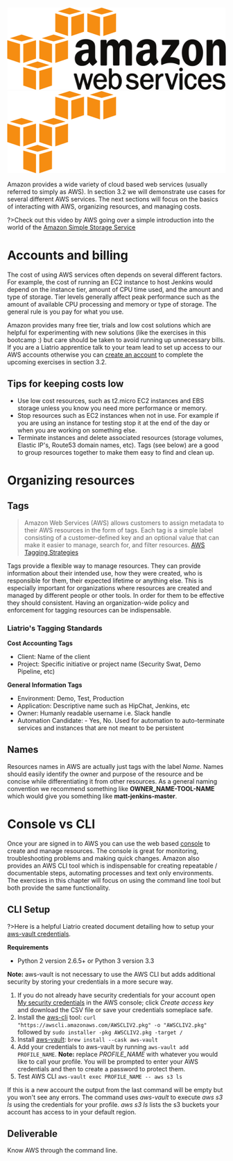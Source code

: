 ![Amazon Web Services](img3/aws_light.svg ':size=400px :class=light-mode-img-center')
![Amazon Web Services](img3/aws_dark.svg ':size=400px :class=dark-mode-img-center')

Amazon provides a wide variety of cloud based web services (usually referred to simply as AWS). In section 3.2 we will demonstrate use cases for several different AWS services. The next sections will focus on the basics of interacting with AWS, organizing resources, and managing costs.

?>Check out this video by AWS going over a simple introduction into the world of the [Amazon Simple Storage Service](https://docs.aws.amazon.com/cli/latest/userguide/cli-services-s3.html)

# Accounts and billing

The cost of using AWS services often depends on several different factors. For example, the cost of running an EC2 instance to host Jenkins would depend on the instance tier, amount of CPU time used, and the amount and type of storage. Tier levels generally affect peak performance such as the amount of available CPU processing and memory or type of storage. The general rule is you pay for what you use.

Amazon provides many free tier, trials and low cost solutions which are helpful for experimenting with new solutions (like the exercises in this bootcamp :) but care should be taken to avoid running up unnecessary bills. If you are a Liatrio apprentice talk to your team lead to set up access to our AWS accounts otherwise you can [create an account](https://portal.aws.amazon.com/billing/signup) to complete the upcoming exercises in section 3.2.

## Tips for keeping costs low

- Use low cost resources, such as t2.micro EC2 instances and EBS storage unless you know you need more performance or memory.
- Stop resources such as EC2 instances when not in use. For example if you are using an instance for testing stop it at the end of the day or when you are working on something else.
- Terminate instances and delete associated resources (storage volumes, Elastic IP's, Route53 domain names, etc). Tags (see below) are a good to group resources together to make them easy to find and clean up.

# Organizing resources

## Tags

> Amazon Web Services (AWS) allows customers to assign metadata to their AWS resources in the form of tags. Each tag is a simple label consisting of a customer-defined key and an optional value that can make it easier to manage, search for, and filter resources. [AWS Tagging Strategies](https://aws.amazon.com/answers/account-management/aws-tagging-strategies/)

Tags provide a flexible way to manage resources. They can provide information about their intended use, how they were created, who is responsible for them, their expected lifetime or anything else. This is especially important for organizations where resources are created and managed by different people or other tools. In order for them to be effective they should consistent. Having an organization-wide policy and enforcement for tagging resources can be indispensable.

### Liatrio's Tagging Standards

**Cost Accounting Tags**
- Client: Name of the client
- Project: Specific initiative or project name (Security Swat, Demo Pipeline, etc)

**General Information Tags**
- Environment: Demo, Test, Production
- Application: Descriptive name such as HipChat, Jenkins, etc
- Owner: Humanly readable username i.e. Slack handle
- Automation Candidate: - Yes, No. Used for automation to auto-terminate services and instances that are not meant to be persistent

## Names

Resources names in AWS are actually just tags with the label *Name*. Names should easily identify the owner and purpose of the resource and be concise while differentiating it from other resources. As a general naming convention we recommend something like **OWNER_NAME-TOOL-NAME** which would give you something like **matt-jenkins-master**.

# Console vs CLI

Once your are signed in to AWS you can use the web based [console](https://console.aws.amazon.com/) to create and manage resources. The console is great for monitoring, troubleshooting problems and making quick changes. Amazon also provides an AWS CLI tool which is indispensable for creating repeatable / documentable steps, automating processes and text only environments. The exercises in this chapter will focus on using the command line tool but both provide the same functionality.

## CLI Setup

?>Here is a helpful Liatrio created document detailing how to setup your [aws-vault credentials](https://liatrio.atlassian.net/wiki/spaces/TOOLS/pages/2455076906/aws-vault).

**Requirements**
- Python 2 version 2.6.5+ or Python 3 version 3.3

**Note:** aws-vault is not necessary to use the AWS CLI but adds additional security by storing your credentials in a more secure way.

1. If you do not already have security credentials for your account open [My security credentials](https://console.aws.amazon.com/iam/home?#/security_credentials) in the AWS console; click *Create access key* and download the CSV file or save your credentials someplace safe.
2. Install the [aws-cli](https://docs.aws.amazon.com/cli/latest/userguide/cli-chap-welcome.html) tool: `curl "https://awscli.amazonaws.com/AWSCLIV2.pkg" -o "AWSCLIV2.pkg"` followed by `sudo installer -pkg AWSCLIV2.pkg -target /`
3. Install [aws-vault](https://github.com/99designs/aws-vault): `brew install --cask aws-vault`
4. Add your credentials to aws-vault by running `aws-vault add PROFILE_NAME`. **Note:** replace *PROFILE_NAME* with whatever you would like to call your profile. You will be prompted to enter your AWS credentials and then to create a password to protect them.
5. Test AWS CLI `aws-vault exec PROFILE_NAME -- aws s3 ls`

If this is a new account the output from the last command will be empty but you won't see any errors. The command uses *aws-vault* to execute *aws s3 ls* using the credentials for your profile. *aws s3 ls* lists the s3 buckets your account has access to in your default region.

## Deliverable

Know AWS through the command line.
